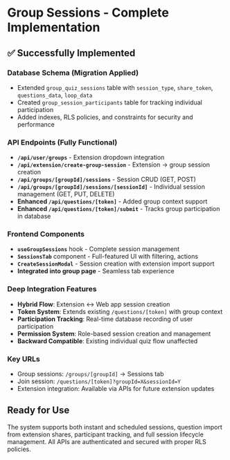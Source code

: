 # Group Sessions - Complete Implementation

## ✅ **Successfully Implemented**

### **Database Schema** (Migration Applied)
- Extended `group_quiz_sessions` table with `session_type`, `share_token`, `questions_data`, `loop_data` 
- Created `group_session_participants` table for tracking individual participation
- Added indexes, RLS policies, and constraints for security and performance

### **API Endpoints** (Fully Functional)
- **`/api/user/groups`** - Extension dropdown integration
- **`/api/extension/create-group-session`** - Extension → group session creation
- **`/api/groups/[groupId]/sessions`** - Session CRUD (GET, POST)
- **`/api/groups/[groupId]/sessions/[sessionId]`** - Individual session management (GET, PUT, DELETE)
- **Enhanced `/api/questions/[token]`** - Added group context support
- **Enhanced `/api/questions/[token]/submit`** - Tracks group participation in database

### **Frontend Components**
- **`useGroupSessions`** hook - Complete session management
- **`SessionsTab`** component - Full-featured UI with filtering, actions
- **`CreateSessionModal`** - Session creation with extension import support
- **Integrated into group page** - Seamless tab experience

### **Deep Integration Features**
- **Hybrid Flow**: Extension ↔ Web app session creation
- **Token System**: Extends existing `/questions/[token]` with group context
- **Participation Tracking**: Real-time database recording of user participation
- **Permission System**: Role-based session creation and management
- **Backward Compatible**: Existing individual quiz flow unaffected

### **Key URLs**
- Group sessions: `/groups/[groupId]` → Sessions tab
- Join session: `/questions/[token]?groupId=X&sessionId=Y`
- Extension integration: Available via APIs for future extension updates

## **Ready for Use**
The system supports both instant and scheduled sessions, question import from extension shares, participant tracking, and full session lifecycle management. All APIs are authenticated and secured with proper RLS policies.